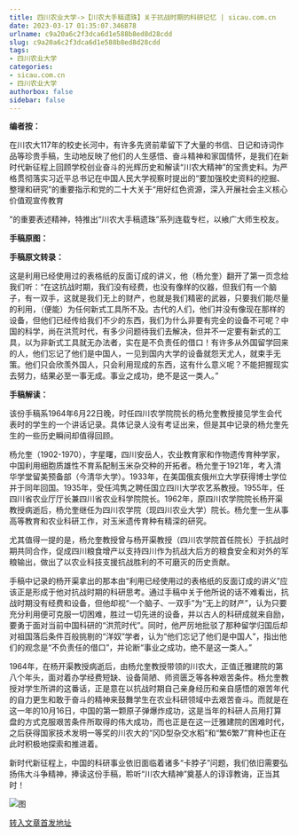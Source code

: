 ```yaml
---
title: 四川农业大学->【川农大手稿遗珠】关于抗战时期的科研记忆 | sicau.com.cn
date: 2023-03-17 01:35:07.346878
urlname: c9a20a6c2f3dca6d1e588b8ed8d28cdd
slug: c9a20a6c2f3dca6d1e588b8ed8d28cdd
tags: 
- 四川农业大学
categories:
- sicau.com.cn
- 四川农业大学
authorbox: false
sidebar: false
---
```

**编者按：**

在川农大117年的校史长河中，有许多先贤前辈留下了大量的书信、日记和诗词作品等珍贵手稿，生动地反映了他们的人生感悟、奋斗精神和家国情怀，是我们在新时代新征程上回顾学校创业奋斗的光辉历史和解读“川农大精神”的宝贵史料。为严格贯彻落实习近平总书记在中国人民大学视察时提出的“要加强校史资料的挖掘、整理和研究”的重要指示和党的二十大关于“用好红色资源，深入开展社会主义核心价值观宣传教育
<!--more-->
”的重要表述精神，特推出“川农大手稿遗珠”系列连载专栏，以飨广大师生校友。

**手稿原图：**

**手稿原文转录：**

这是利用已经使用过的表格纸的反面订成的讲义，他（杨允奎）翻开了第一页念给我们听：“在这抗战时期，我们没有经费，也没有像样的仪器，但我们有一个脑子，有一双手，这就是我们无上的财产，也就是我们精密的武器，只要我们能尽量的利用，（便能）为任何新式工具所不及。古代的人们，他们并没有像现在那样的设备，但他们已经传给我们不少的东西，我们为什么非要有完全的设备不可呢？中国的科学，尚在洪荒时代，有多少问题待我们去解决，但并不一定要有新式的工具，以为非新式工具就无办法者，实在是不负责任的借口！有许多从外国留学回来的人，他们忘记了他们是中国人，一见到国内大学的设备就怨天尤人，就束手无策。他们只会欣羡外国人，只会利用现成的东西，这有什么意义呢？不能把握现实去努力，结果必至一事无成。事业之成功，绝不是这一类人。”

**手稿解读：**

该份手稿系1964年6月22日晚，时任四川农学院院长的杨允奎教授接见学生会代表时的学生的一个讲话记录。具体记录人没有考证出来，但是其中记录的杨允奎先生的一些历史瞬间却值得回顾。

杨允奎（1902-1970），字星曙，四川安岳人，农业教育家和作物遗传育种学家，中国利用细胞质雄性不育系配制玉米杂交种的开拓者。杨允奎于1921年，考入清华学堂留美预备部（今清华大学）。1933年，在美国俄亥俄州立大学获得博士学位并于同年回国。1935年，受任鸿隽之聘任国立四川大学农艺系教授。1955年，任四川省农业厅厅长兼四川省农业科学院院长。1962年，原四川农学院院长杨开渠教授病逝后，杨允奎继任为四川农学院（现四川农业大学）院长。杨允奎一生从事高等教育和农业科研工作，对玉米遗传育种有精深的研究。

尤其值得一提的是，杨允奎教授曾与杨开渠教授（四川农学院首任院长）于抗战时期共同合作，促成四川粮食增产以支持四川作为抗战大后方的粮食安全和对外的军粮输出，做出了以农业科技支援抗战胜利的不可磨灭的历史贡献。

手稿中记录的杨开渠拿出的那本由“利用已经使用过的表格纸的反面订成的讲义”应该正是形成于他对抗战时期的科研思考。通过手稿中关于他所说的话不难看出，抗战时期没有经费和设备，但他却视“一个脑子、一双手”为“无上的财产”，认为只要充分利用便可克服一切困难，胜过一切先进的设备，并以古人的科研成就来自励，要勇于面对当前中国科研的“洪荒时代”。同时，他严厉地批驳了那种留学归国后却对祖国落后条件百般挑剔的“洋奴”学者，认为“他们忘记了他们是中国人”，指出他们的观念是“不负责任的借口”，并论断“事业之成功，绝不是这一类人。”

1964年，在杨开渠教授病逝后，由杨允奎教授带领的川农大，正值迁雅建院的第八个年头，面对着办学经费短缺、设备简陋、师资匮乏等各种艰苦条件。杨允奎教授对学生所讲的这番话，正是意在以抗战时期自己亲身经历和亲自感悟的艰苦年代的自力更生和敢于奋斗的精神来鼓舞学生在农业科研领域中去艰苦奋斗。而就是在这一年的10月16日，中国的第一颗原子弹爆炸成功，这是当年的科研人员用打算盘的方式克服艰苦条件所取得的伟大成功，而也正是在这一迁雅建院的困难时代，之后获得国家技术发明一等奖的川农大的“冈D型杂交水稻”和“繁6繁7”育种也正在此时积极地探索和推进着。

新时代新征程上，中国的科研事业依旧面临着诸多“卡脖子”问题，我们依旧需要弘扬伟大斗争精神，捧读这份手稿，聆听“川农大精神”奠基人的谆谆教诲，正当其时！

![图](https://news.sicau.edu.cn/__local/5/E2/8B/FF52A1B1CA33F0D99307BF39AA1_6E39378F_F3AB6.png)

[转入文章首发地址](https://news.sicau.edu.cn/info/1078/71430.htm)